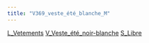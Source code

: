 ```yaml
---
title: "V369_veste_été_blanche_M"
---
```


[L_Vetements](notes/equipements/L_Vetements.md) [V_Veste_été_noir-blanche](notes/equipements/vetements/V_Veste_été_noir-blanche.md) [S_Libre](notes/statut/S_Libre.md)
